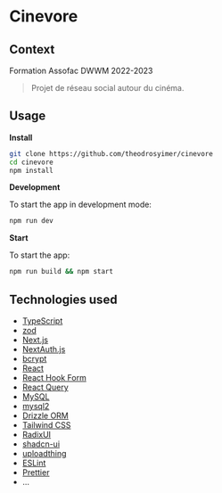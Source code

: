# Cinevore

## Context

Formation Assofac DWWM 2022-2023
> Projet de réseau social autour du cinéma.

## Usage

**Install**

```sh
git clone https://github.com/theodrosyimer/cinevore
cd cinevore
npm install
```

**Development**

To start the app in development mode:

```sh
npm run dev
```

**Start**

To start the app:

```sh
npm run build && npm start
```

## Technologies used

- [TypeScript](https://www.typescriptlang.org/)
- [zod](https://zod.dev/)
- [Next.js](https://nextjs.org/)
- [NextAuth.js](https://next-auth.js.org/)
- [bcrypt](https://www.npmjs.com/package/bcrypt)
- [React](https://reactjs.org/)
- [React Hook Form](https://react-hook-form.com/)
- [React Query](https://react-query.tanstack.com/)
- [MySQL](https://www.mysql.com/)
- [mysql2](https://www.npmjs.com/package/mysql2)
- [Drizzle ORM](https://orm.drizzle.team/docs)
- [Tailwind CSS](https://tailwindcss.com/)
- [RadixUI](https://www.radix-ui.com/)
- [shadcn-ui](https://ui.shadcn.com/)
- [uploadthing](https://docs.uploadthing.com/)
- [ESLint](https://eslint.org/)
- [Prettier](https://prettier.io/)
- ...
